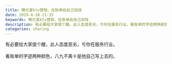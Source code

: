 ```yaml
---
title: 曝光某ktv营销，在账单给自己加钱
date: 2019-4-18 21:35
keywords: 曝光某ktv营销，在账单给自己加钱
description: 有必要给大家提个醒，此人态度恶劣，亏你在服务行业。看账单的字迹两种颜色，八九不离十是他自己写上去的。
categories: sharing
---
```

<td class="t_f" id="postmessage_3544076">

有必要给大家提个醒，此人态度恶劣，亏你在服务行业。<br/>
<br/>
看账单的字迹两种颜色，八九不离十是他自己写上去的。<br/>
<img alt="" border="0" class="zoom" data-cf-modified-da18467d9112be6533143fc8-="" file="http://www.flw.ph/data/appbyme/upload/image/201904/18/mUZJzf9vb0eg.jpg" id="aimg_WFDmL" lazyloadthumb="1" onclick="" onmouseover="" src="http://www.flw.ph/data/appbyme/upload/image/201904/18/mUZJzf9vb0eg.jpg"/><br/>
<br/>
<img alt="" border="0" class="zoom" data-cf-modified-da18467d9112be6533143fc8-="" file="http://www.flw.ph/data/appbyme/upload/image/201904/18/jnYKuSyKdaAL.jpg" id="aimg_q1v9R" lazyloadthumb="1" onclick="" onmouseover="" src="http://www.flw.ph/data/appbyme/upload/image/201904/18/jnYKuSyKdaAL.jpg"/><br/>
<br/>
<img alt="" border="0" class="zoom" data-cf-modified-da18467d9112be6533143fc8-="" file="http://www.flw.ph/data/appbyme/upload/image/201904/18/RwXp26laRrFn.jpg" id="aimg_w6bm7" lazyloadthumb="1" onclick="" onmouseover="" src="http://www.flw.ph/data/appbyme/upload/image/201904/18/RwXp26laRrFn.jpg"/><br/>
<br/>
<img alt="" border="0" class="zoom" data-cf-modified-da18467d9112be6533143fc8-="" file="http://www.flw.ph/data/appbyme/upload/image/201904/18/te7HiIX1JI7x.jpg" id="aimg_ZlzoI" lazyloadthumb="1" onclick="" onmouseover="" src="http://www.flw.ph/data/appbyme/upload/image/201904/18/te7HiIX1JI7x.jpg"/><br/>
<br/>
</td>
